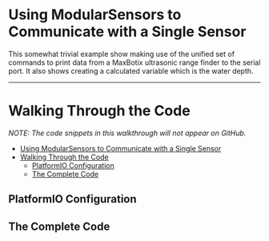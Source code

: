 [//]: # ( @page example_single_sensor Single Sensor Example )
# Using ModularSensors to Communicate with a Single Sensor

This somewhat trivial example show making use of the unified set of commands to print data from a MaxBotix ultrasonic range finder to the serial port.
It also shows creating a calculated variable which is the water depth.

_______

[//]: # ( @section example_single_sensor_walk Walking Through the Code )
# Walking Through the Code

_NOTE:  The code snippets in this walkthrough will not appear on GitHub._

[//]: # ( @tableofcontents )

[//]: # ( Start GitHub Only )
- [Using ModularSensors to Communicate with a Single Sensor](#using-modularsensors-to-communicate-with-a-single-sensor)
- [Walking Through the Code](#walking-through-the-code)
  - [PlatformIO Configuration](#platformio-configuration)
  - [The Complete Code](#the-complete-code)

[//]: # ( End GitHub Only )


[//]: # ( @section example_single_sensor_pio PlatformIO Configuration )
## PlatformIO Configuration

[//]: # ( @include{lineno} single_sensor/platformio.ini )

[//]: # ( @section example_single_sensor_code The Complete Code )
## The Complete Code
